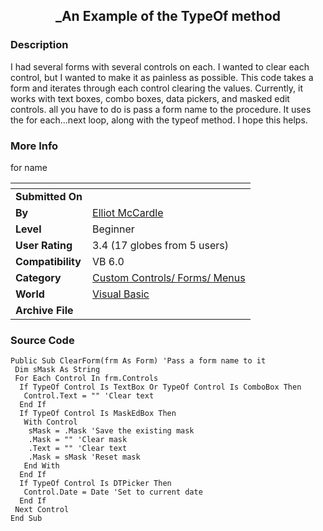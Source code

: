﻿<div align="center">

## \_An Example of the TypeOf method


</div>

### Description

I had several forms with several controls on each. I wanted to clear each control, but I wanted to make it as painless as possible. This code takes a form and iterates through each control clearing the values. Currently, it works with text boxes, combo boxes, data pickers, and masked edit controls. all you have to do is pass a form name to the procedure. It uses the for each...next loop, along with the typeof method. I hope this helps.
 
### More Info
 
for name


<span>             |<span>
---                |---
**Submitted On**   |
**By**             |[Elliot McCardle](https://github.com/Planet-Source-Code/PSCIndex/blob/master/ByAuthor/elliot-mccardle.md)
**Level**          |Beginner
**User Rating**    |3.4 (17 globes from 5 users)
**Compatibility**  |VB 6\.0
**Category**       |[Custom Controls/ Forms/  Menus](https://github.com/Planet-Source-Code/PSCIndex/blob/master/ByCategory/custom-controls-forms-menus__1-4.md)
**World**          |[Visual Basic](https://github.com/Planet-Source-Code/PSCIndex/blob/master/ByWorld/visual-basic.md)
**Archive File**   |[](https://github.com/Planet-Source-Code/elliot-mccardle-an-example-of-the-typeof-method__1-45980/archive/master.zip)





### Source Code

```
Public Sub ClearForm(frm As Form) 'Pass a form name to it
 Dim sMask As String
 For Each Control In frm.Controls
  If TypeOf Control Is TextBox Or TypeOf Control Is ComboBox Then
   Control.Text = "" 'Clear text
  End If
  If TypeOf Control Is MaskEdBox Then
   With Control
    sMask = .Mask 'Save the existing mask
    .Mask = "" 'Clear mask
    .Text = "" 'Clear text
    .Mask = sMask 'Reset mask
   End With
  End If
  If TypeOf Control Is DTPicker Then
   Control.Date = Date 'Set to current date
  End If
 Next Control
End Sub
```


